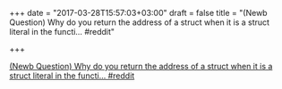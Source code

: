 +++
date = "2017-03-28T15:57:03+03:00"
draft = false
title = "(Newb Question) Why do you return the address of a struct when it is a struct literal in the functi…  #reddit"

+++

<p><a href="https://t.co/roaWSQ4N8i">(Newb Question) Why do you return the address of a struct when it is a struct literal in the functi…  #reddit</a></p>